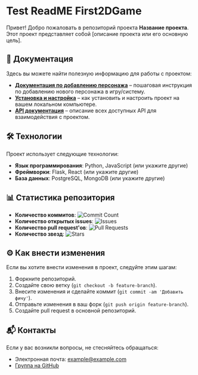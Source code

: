 # Test ReadME First2DGame

Привет! Добро пожаловать в репозиторий проекта **Название проекта**. Этот проект представляет собой [описание проекта или его основную цель].

## 📄 Документация

Здесь вы можете найти полезную информацию для работы с проектом:

- **[Документация по добавлению персонажа](./docs/adding_character.md)** – пошаговая инструкция по добавлению нового персонажа в игру/систему.
- **[Установка и настройка](./docs/installation.md)** – как установить и настроить проект на вашем локальном компьютере.
- **[API документация](./docs/api.md)** – описание всех доступных API для взаимодействия с проектом.

## 🛠 Технологии

Проект использует следующие технологии:

- **Язык программирования**: Python, JavaScript (или укажите другие)
- **Фреймворки**: Flask, React (или укажите другие)
- **База данных**: PostgreSQL, MongoDB (или укажите другие)

## 📊 Статистика репозитория

- **Количество коммитов**: ![Commit Count](https://img.shields.io/github/commits-since/yourusername/yourrepo/master?label=Commits)
- **Количество открытых issues**: ![Issues](https://img.shields.io/github/issues/yourusername/yourrepo?label=Issues)
- **Количество pull request'ов**: ![Pull Requests](https://img.shields.io/github/issues-pr/yourusername/yourrepo?label=PRs)
- **Количество звезд**: ![Stars](https://img.shields.io/github/stars/yourusername/yourrepo?style=social)

## ⚙ Как внести изменения

Если вы хотите внести изменения в проект, следуйте этим шагам:

1. Форкните репозиторий.
2. Создайте свою ветку (`git checkout -b feature-branch`).
3. Внесите изменения и сделайте коммит (`git commit -am 'Добавить фичу'`).
4. Отправьте изменения в ваш форк (`git push origin feature-branch`).
5. Создайте pull request в основной репозиторий.

## 📬 Контакты

Если у вас возникли вопросы, не стесняйтесь обращаться:

- Электронная почта: example@example.com
- [Группа на GitHub](https://github.com/yourusername/yourrepo)
